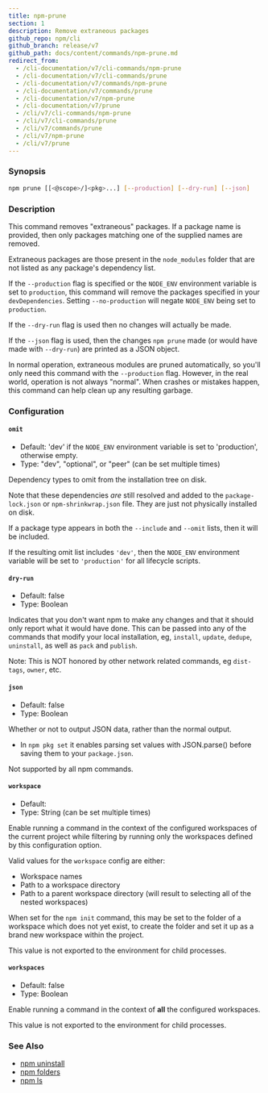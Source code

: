 ```yaml
---
title: npm-prune
section: 1
description: Remove extraneous packages
github_repo: npm/cli
github_branch: release/v7
github_path: docs/content/commands/npm-prune.md
redirect_from:
  - /cli-documentation/v7/cli-commands/npm-prune
  - /cli-documentation/v7/cli-commands/prune
  - /cli-documentation/v7/commands/npm-prune
  - /cli-documentation/v7/commands/prune
  - /cli-documentation/v7/npm-prune
  - /cli-documentation/v7/prune
  - /cli/v7/cli-commands/npm-prune
  - /cli/v7/cli-commands/prune
  - /cli/v7/commands/prune
  - /cli/v7/npm-prune
  - /cli/v7/prune
---
```


### Synopsis

```bash
npm prune [[<@scope>/]<pkg>...] [--production] [--dry-run] [--json]
```

### Description

This command removes "extraneous" packages.  If a package name is provided,
then only packages matching one of the supplied names are removed.

Extraneous packages are those present in the `node_modules` folder that are
not listed as any package's dependency list.

If the `--production` flag is specified or the `NODE_ENV` environment
variable is set to `production`, this command will remove the packages
specified in your `devDependencies`. Setting `--no-production` will negate
`NODE_ENV` being set to `production`.

If the `--dry-run` flag is used then no changes will actually be made.

If the `--json` flag is used, then the changes `npm prune` made (or would
have made with `--dry-run`) are printed as a JSON object.

In normal operation, extraneous modules are pruned automatically, so you'll
only need this command with the `--production` flag.  However, in the real
world, operation is not always "normal".  When crashes or mistakes happen,
this command can help clean up any resulting garbage.

### Configuration

#### `omit`

* Default: 'dev' if the `NODE_ENV` environment variable is set to
  'production', otherwise empty.
* Type: "dev", "optional", or "peer" (can be set multiple times)

Dependency types to omit from the installation tree on disk.

Note that these dependencies _are_ still resolved and added to the
`package-lock.json` or `npm-shrinkwrap.json` file. They are just not
physically installed on disk.

If a package type appears in both the `--include` and `--omit` lists, then
it will be included.

If the resulting omit list includes `'dev'`, then the `NODE_ENV` environment
variable will be set to `'production'` for all lifecycle scripts.


#### `dry-run`

* Default: false
* Type: Boolean

Indicates that you don't want npm to make any changes and that it should
only report what it would have done. This can be passed into any of the
commands that modify your local installation, eg, `install`, `update`,
`dedupe`, `uninstall`, as well as `pack` and `publish`.

Note: This is NOT honored by other network related commands, eg `dist-tags`,
`owner`, etc.


#### `json`

* Default: false
* Type: Boolean

Whether or not to output JSON data, rather than the normal output.

* In `npm pkg set` it enables parsing set values with JSON.parse() before
  saving them to your `package.json`.

Not supported by all npm commands.


#### `workspace`

* Default:
* Type: String (can be set multiple times)

Enable running a command in the context of the configured workspaces of the
current project while filtering by running only the workspaces defined by
this configuration option.

Valid values for the `workspace` config are either:

* Workspace names
* Path to a workspace directory
* Path to a parent workspace directory (will result to selecting all of the
  nested workspaces)

When set for the `npm init` command, this may be set to the folder of a
workspace which does not yet exist, to create the folder and set it up as a
brand new workspace within the project.

This value is not exported to the environment for child processes.


#### `workspaces`

* Default: false
* Type: Boolean

Enable running a command in the context of **all** the configured
workspaces.

This value is not exported to the environment for child processes.



### See Also

* [npm uninstall](/cli/v7/commands/npm-uninstall)
* [npm folders](/cli/v7/configuring-npm/folders)
* [npm ls](/cli/v7/commands/npm-ls)
